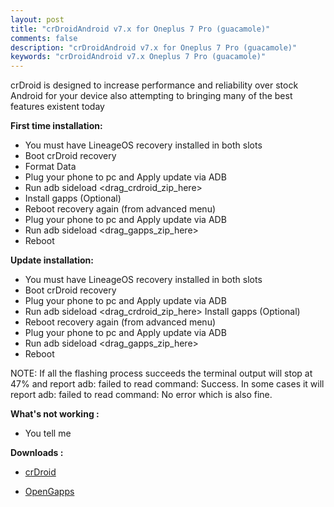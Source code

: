 ```yaml
---
layout: post
title: "crDroidAndroid v7.x for Oneplus 7 Pro (guacamole)"
comments: false
description: "crDroidAndroid v7.x for Oneplus 7 Pro (guacamole)"
keywords: "crDroidAndroid v7.x Oneplus 7 Pro (guacamole)"
---
```


crDroid is designed to increase performance and reliability over stock Android for your device also attempting to bringing many of the best features existent today

**First time installation:**

* You must have LineageOS recovery installed in both slots
* Boot crDroid recovery
* Format Data
* Plug your phone to pc and Apply update via ADB
* Run adb sideload <drag_crdroid_zip_here>
* Install gapps (Optional)
* Reboot recovery again (from advanced menu)
* Plug your phone to pc and Apply update via ADB
* Run adb sideload <drag_gapps_zip_here>
* Reboot

**Update installation:**

* You must have LineageOS recovery installed in both slots
* Boot crDroid recovery
* Plug your phone to pc and Apply update via ADB
* Run adb sideload <drag_crdroid_zip_here>
Install gapps (Optional)
* Reboot recovery again (from advanced menu)
* Plug your phone to pc and Apply update via ADB
* Run adb sideload <drag_gapps_zip_here>
* Reboot


NOTE: If all the flashing process succeeds the terminal output will stop at 47% and report adb: failed to read command: Success. In some cases it will report adb: failed to read command: No error which is also fine.

**What's not working :**

 * You tell me


**Downloads :**

 * [crDroid](https://sourceforge.net/projects/darkjoker360-developements/files/Oneplus/7%20Pro/7.x/)

 * [OpenGapps](https://opengapps.org/)
